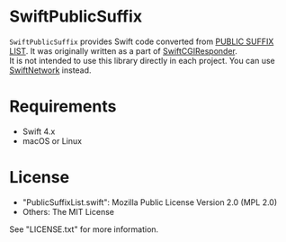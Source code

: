 # SwiftPublicSuffix

`SwiftPublicSuffix` provides Swift code converted from [PUBLIC SUFFIX LIST](https://publicsuffix.org/list/).
It was originally written as a part of [SwiftCGIResponder](https://github.com/YOCKOW/SwiftCGIResponder).  
It is not intended to use this library directly in each project. You can use [SwiftNetwork](https://github.com/YOCKOW/SwiftNetwork) instead.

# Requirements

- Swift 4.x
- macOS or Linux

# License

- "PublicSuffixList.swift": Mozilla Public License Version 2.0 (MPL 2.0)
- Others: The MIT License

See "LICENSE.txt" for more information.

